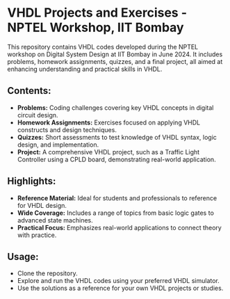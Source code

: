 <!DOCTYPE html>
<html lang="en">
<head>
    <meta charset="UTF-8">
    <meta name="viewport" content="width=device-width, initial-scale=1.0">
    <title>VHDL Projects and Exercises - NPTEL Workshop, IIT Bombay</title>
</head>
<body>
    <h1>VHDL Projects and Exercises - NPTEL Workshop, IIT Bombay</h1>
    <p>This repository contains VHDL codes developed during the NPTEL workshop on Digital System Design at IIT Bombay in June 2024. It includes problems, homework assignments, quizzes, and a final project, all aimed at enhancing understanding and practical skills in VHDL.</p>
    <h2>Contents:</h2>
    <ul>
        <li><strong>Problems:</strong> Coding challenges covering key VHDL concepts in digital circuit design.</li>
        <li><strong>Homework Assignments:</strong> Exercises focused on applying VHDL constructs and design techniques.</li>
        <li><strong>Quizzes:</strong> Short assessments to test knowledge of VHDL syntax, logic design, and implementation.</li>
        <li><strong>Project:</strong> A comprehensive VHDL project, such as a Traffic Light Controller using a CPLD board, demonstrating real-world application.</li>
    </ul>
    <h2>Highlights:</h2>
    <ul>
        <li><strong>Reference Material:</strong> Ideal for students and professionals to reference for VHDL design.</li>
        <li><strong>Wide Coverage:</strong> Includes a range of topics from basic logic gates to advanced state machines.</li>
        <li><strong>Practical Focus:</strong> Emphasizes real-world applications to connect theory with practice.</li>
    </ul>
    <h2>Usage:</h2>
    <ul>
        <li>Clone the repository.</li>
        <li>Explore and run the VHDL codes using your preferred VHDL simulator.</li>
        <li>Use the solutions as a reference for your own VHDL projects or studies.</li>
    </ul>
</body>
</html>
